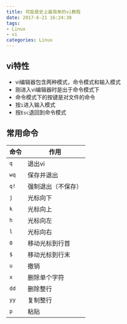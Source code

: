 ```yaml
---
title: 可能是史上最简单的vi教程
date: 2017-6-21 16:24:38
tags: 
- Linux
- vi
categories: Linux
---
```


## vi特性
- vi编辑器包含两种模式，命令模式和输入模式
- 刚进入vi编辑器时是出于命令模式下
- 命令模式下的按键是对文件的命令
- 按`i`进入输入模式
- 按`Esc`退回到命令模式

<!-- more -->

## 常用命令

| 命令 | 作用 |
| ------------ | ------------ |
| `q` |  退出vi |
| `wq` | 保存并退出  |
| `q!` |  强制退出（不保存） |
| `j` | 光标向下 |
| `k` |  光标向上 |
| `h` | 光标向左 |
| `l` |  光标向右 |
| `0` | 移动光标到行首 |
| `$` | 移动光标到行末 |
| `u` | 撤销 |
| `x` | 删除单个字符 |
| `dd` | 删除整行 |
| `yy` | 复制整行 |
| `p` | 粘贴 |